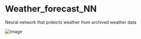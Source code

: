 # Weather_forecast_NN
 Neural network that prdeicts weather from archived weather data

![image](https://user-images.githubusercontent.com/56648499/140764110-19be66d7-9a43-4429-817a-fe8ea6018a8e.png)
